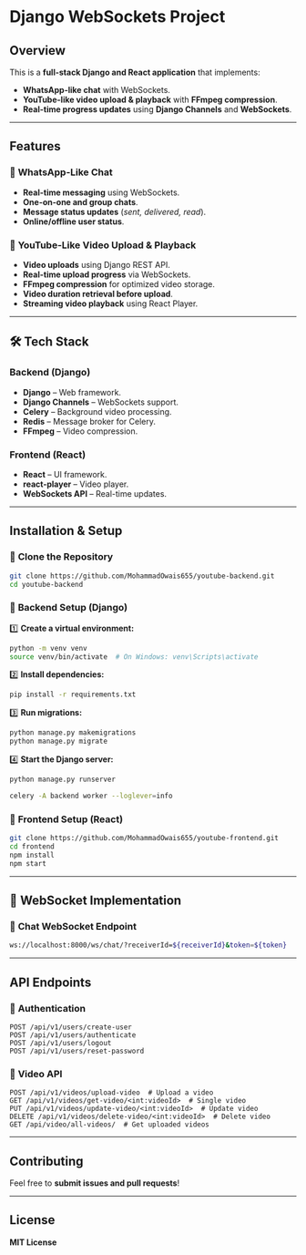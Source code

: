# **Django WebSockets Project**

## Overview
This is a **full-stack Django and React application** that implements:

- **WhatsApp-like chat** with WebSockets.
- **YouTube-like video upload & playback** with **FFmpeg compression**.
- **Real-time progress updates** using **Django Channels** and **WebSockets**.

---

## Features
### 🔹 **WhatsApp-Like Chat**
- **Real-time messaging** using WebSockets.
- **One-on-one and group chats**.
- **Message status updates** (*sent, delivered, read*).
- **Online/offline user status**.

### 🔹 **YouTube-Like Video Upload & Playback**
- **Video uploads** using Django REST API.
- **Real-time upload progress** via WebSockets.
- **FFmpeg compression** for optimized video storage.
- **Video duration retrieval before upload**.
- **Streaming video playback** using React Player.

---

## 🛠 Tech Stack
### **Backend (Django)**
-  **Django** – Web framework.
-  **Django Channels** – WebSockets support.
-  **Celery** – Background video processing.
-  **Redis** – Message broker for Celery.
-  **FFmpeg** – Video compression.

### **Frontend (React)**
- **React** – UI framework.
- **react-player** – Video player.
- **WebSockets API** – Real-time updates.

---

## Installation & Setup
### 🔹 **Clone the Repository**
```sh
git clone https://github.com/MohammadOwais655/youtube-backend.git
cd youtube-backend
```

### 🔹 **Backend Setup (Django)**
1️⃣ **Create a virtual environment:**
```sh
python -m venv venv
source venv/bin/activate  # On Windows: venv\Scripts\activate
```

2️⃣ **Install dependencies:**
```sh
pip install -r requirements.txt
```

3️⃣ **Run migrations:**
```sh
python manage.py makemigrations
python manage.py migrate
```

4️⃣ **Start the Django server:**
```sh
python manage.py runserver
```
```sh
celery -A backend worker --loglever=info
```

### 🔹 **Frontend Setup (React)**
```sh
git clone https://github.com/MohammadOwais655/youtube-frontend.git
cd frontend
npm install
npm start
```

---

## 🔗 WebSocket Implementation
### 🔹 **Chat WebSocket Endpoint**
```sh
ws://localhost:8000/ws/chat/?receiverId=${receiverId}&token=${token}
```

---

## API Endpoints
### 🔹 **Authentication**
```http
POST /api/v1/users/create-user
POST /api/v1/users/authenticate
POST /api/v1/users/logout
POST /api/v1/users/reset-password
```

### 🔹 **Video API**
```http
POST /api/v1/videos/upload-video  # Upload a video
GET /api/v1/videos/get-video/<int:videoId>  # Single video
PUT /api/v1/videos/update-video/<int:videoId>  # Update video
DELETE /api/v1/videos/delete-video/<int:videoId>  # Delete video
GET /api/video/all-videos/  # Get uploaded videos
```

---

## Contributing
Feel free to **submit issues and pull requests**!

---

## License
**MIT License**

